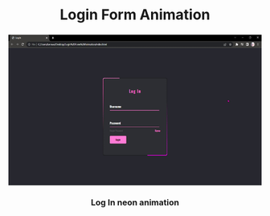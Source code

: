<h1 align=center>
  Login Form Animation
</h1>

<h3 align=center>
    <img src="https://github.com/nickichann01/Login-Form-Animation/blob/master/Sample.gif" width="580" height="300">
    <br>
  <b><br>Log In neon animation<b></br>
</h3>
